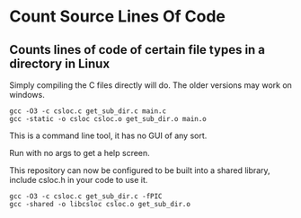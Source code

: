 # Count Source Lines Of Code
## Counts lines of code of certain file types in a directory in Linux
Simply compiling the C files directly will do. The older versions may work on windows.
```
gcc -O3 -c csloc.c get_sub_dir.c main.c
gcc -static -o csloc csloc.o get_sub_dir.o main.o
```
This is a command line tool, it has no GUI of any sort.

Run with no args to get a help screen.

This repository can now be configured to be built into a shared library, include csloc.h in your code to use it.
```
gcc -O3 -c csloc.c get_sub_dir.c -fPIC
gcc -shared -o libcsloc csloc.o get_sub_dir.o
```
